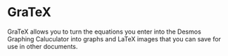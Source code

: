 # GraTeX
GraTeX allows you to turn the equations you enter into the Desmos Graphing Caluculator into graphs and LaTeX images that you can save for use in other documents.
